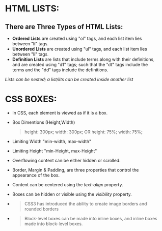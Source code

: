 # HTML LISTS:

## There are Three Types of HTML Lists:

- **Ordered Lists** are created using "ol" tags, and each list item lies between "li" tags.
- **Unordered Lists** are created using "ul" tags, and each list item lies between "li" tags.
- **Definition Lists** are lists that include terms along with their definitions, and are created using "d1" tags; such that the "dt" tags include the terms and the "dd" tags include the definitions.

*Lists can be nested; a list/lits can be created inside another list*

# CSS BOXES:

- In CSS, each element is viewed as if it is a box.
- Box Dimentions (Height,Width)
  >height: 300px;
   width: 300px;
      OR 
   height: 75%;
   width: 75%;

- Limiting Width "min-width, max-width"
- Limiting Height "min-Height, max-Height"
- Overflowing content can be either hidden or scrolled.
- Border, Margin & Padding, are three properties that control the appearance of the box.
- Content can be centered using the *text-align* property.
- Boxes can be hidden or visible using the *visibility* property.
- >CSS3 has introduced the ability to create image borders and rounded borders
- >Block-level boxes can be made into inline boxes, and inline boxes made into block-level boxes.


